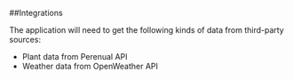 ##Integrations

The application will need to get the following kinds of data from third-party sources:

- Plant data from Perenual API
- Weather data from OpenWeather API
